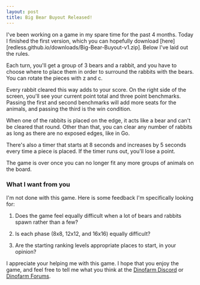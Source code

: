 ```yaml
---
layout: post
title: Big Bear Buyout Released!
---
```


I've been working on a game in my spare time for the past 4 months. Today I finished the first version, which you can hopefully download [here][redless.github.io/downloads/Big-Bear-Buyout-v1.zip]. Below I've laid out the rules.

Each turn, you'll get a group of 3 bears and a rabbit, and you have to choose where to place them in order to surround the rabbits with the bears. You can rotate the pieces with z and c.

Every rabbit cleared this way adds to your score. On the right side of the screen, you'll see your current point total and three point benchmarks. Passing the first and second benchmarks will add more seats for the animals, and passing the third is the win condition.

When one of the rabbits is placed on the edge, it acts like a bear and can't be cleared that round. Other than that, you can clear any number of rabbits as long as there are no exposed edges, like in Go.

There's also a timer that starts at 8 seconds and increases by 5 seconds every time a piece is placed. If the timer runs out, you'll lose a point.

The game is over once you can no longer fit any more groups of animals on the board.

### What I want from you

I'm not done with this game. Here is some feedback I'm specifically looking for:

1. Does the game feel equally difficult when a lot of bears and rabbits spawn rather than a few?

2. Is each phase (8x8, 12x12, and 16x16) equally difficult?

3. Are the starting ranking levels appropriate places to start, in your opinion?

I appreciate your helping me with this game. I hope that you enjoy the game, and feel free to tell me what you think at the [Dinofarm Discord](https://discord.gg/8PPwfDY) or [Dinofarm Forums](http://www.dinofarmgames.com/forum/index.php).
